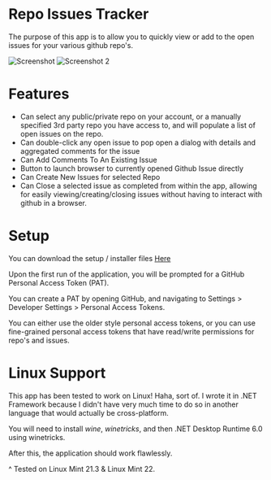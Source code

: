 # Repo Issues Tracker
 The purpose of this app is to allow you to quickly view or add to the open issues for your various github repo's. 
 
 ![Screenshot](https://i.imgur.com/0va9051.png)
 ![Screenshot 2](https://i.imgur.com/whQsepg.png)
 
 # Features
 * Can select any public/private repo on your account, or a manually specified 3rd party repo you have access to, and will populate a list of open issues on the repo.
 * Can double-click any open issue to pop open a dialog with details and aggregated comments for the issue
 * Can Add Comments To An Existing Issue
 * Button to launch browser to currently opened Github Issue directly
 * Can Create New Issues for selected Repo
 * Can Close a selected issue as completed from within the app, allowing for easily viewing/creating/closing issues without having to interact with github in a browser.
 
 # Setup
 
 You can download the setup / installer files [Here](Releases/)
 
 Upon the first run of the application, you will be prompted for a GitHub Personal Access Token (PAT). 

 You can create a PAT by opening GitHub, and navigating to Settings > Developer Settings > Personal Access Tokens.

 You can either use the older style personal access tokens, or you can use fine-grained personal access tokens that have read/write permissions for repo's and issues. 

# Linux Support

This app has been tested to work on Linux! Haha, sort of. I wrote it in .NET Framework because I didn't have very much time to do so in another language that would actually be cross-platform.

You will need to install *wine*, *winetricks*, and then .NET Desktop Runtime 6.0 using winetricks. 

After this, the application should work flawlessly.

^ Tested on Linux Mint 21.3 & Linux Mint 22.